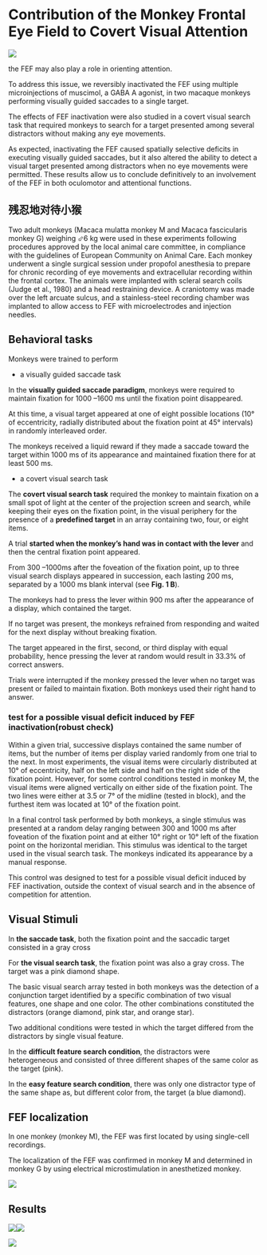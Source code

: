# Contribution of the Monkey Frontal Eye Field to Covert Visual Attention

<img src='b.gif'/>

the FEF may also play a role in orienting attention. 

To address this issue, we reversibly inactivated the FEF using multiple microinjections of muscimol, a GABA A agonist, in two macaque monkeys performing visually guided saccades to a single target. 

The effects of FEF inactivation were also studied in a covert visual search task that required monkeys to search for a target presented among several distractors without making any eye movements.

As expected, inactivating the FEF caused spatially selective deficits in executing visually guided saccades, but it also altered the ability to detect a visual target presented among distractors when no eye movements were permitted. These results allow us to conclude definitively to an involvement of the FEF in both oculomotor and attentional functions.


## 残忍地对待小猴

Two adult monkeys (Macaca mulatta monkey M and Macaca fascicularis monkey G) weighing ⬃6 kg were used in these experiments following procedures approved by the local animal care committee, in compliance with the guidelines of European Community on Animal Care. Each monkey underwent a single surgical session under propofol anesthesia to prepare for chronic recording of eye movements and extracellular recording within the frontal cortex. The animals were implanted with scleral search coils (Judge et al., 1980) and a head restraining device. A craniotomy was made over the left arcuate sulcus, and a stainless-steel recording chamber was implanted to allow access to FEF with microelectrodes and injection needles.


## Behavioral tasks

Monkeys were trained to perform 

* a visually guided saccade task

In the **visually guided saccade paradigm**, monkeys were required to maintain fixation for 1000 –1600 ms until the fixation point disappeared. 

At this time, a visual target appeared at one of eight possible locations (10° of eccentricity, radially distributed about the fixation point at 45° intervals) in randomly interleaved order.

The monkeys received a liquid reward if they made a saccade toward the target within 1000 ms of its appearance and maintained fixation there for at least 500 ms.

* a covert visual search task

The **covert visual search task** required the monkey to maintain fixation on a small spot of light at the center of the projection screen and search, while keeping their eyes on the fixation point, in the visual periphery for the presence of a **predefined target** in an array containing two, four, or eight items.

A trial **started when the monkey’s hand was in contact with the lever** and then the central fixation point appeared.

From 300 –1000ms after the foveation of the fixation point, up to three visual search displays appeared in succession, each lasting 200 ms, separated by a 1000 ms blank interval (see **Fig. 1 B**). 

The monkeys had to press the lever within 900 ms after the appearance of a display, which contained the target.

If no target was present, the monkeys refrained from responding and waited for the next display without breaking fixation. 

The target appeared in the first, second, or third display with equal probability, hence pressing the lever at random would result in 33.3% of correct answers. 

Trials were interrupted if the monkey pressed the lever when no target was present or failed to maintain fixation. Both monkeys used their right hand to answer.

###  test for a possible visual deficit induced by FEF inactivation(robust check)

Within a given trial, successive displays contained the same number of items, but the number of items per display varied randomly from one trial to the next. In most experiments, the visual items were circularly distributed at 10° of eccentricity, half on the left side and half on the right side of the fixation point. However, for some control conditions tested in monkey M, the visual items were aligned vertically on either side of the fixation point. The two lines were either at 3.5 or 7° of the midline (tested in block), and the furthest item was located at 10° of the fixation point. 

In a final control task performed by both monkeys, a single stimulus was presented at a random delay ranging between 300 and 1000 ms after foveation of the fixation point and at either 10° right or 10° left of the fixation point on the horizontal meridian. This stimulus was identical to the target used in the visual search task. The monkeys indicated its appearance by a manual response. 

This control was designed to test for a possible visual deficit induced by FEF inactivation, outside the context of visual search and in the absence of competition for attention.


## Visual Stimuli

In **the saccade task**, both the fixation point and the saccadic target consisted in a gray cross

For **the visual search task**, the fixation point was also a gray cross. The target was a pink diamond shape.

The basic visual search array tested in both monkeys was the detection of a conjunction target identified by a specific combination of two visual features, one shape and one color. The other combinations constituted the distractors (orange diamond, pink star, and orange star).

Two additional conditions were tested in which the target differed from the distractors by single visual feature. 

In the **difficult feature search condition**, the distractors were heterogeneous and consisted of three different shapes of the same color as the target (pink).

In the **easy feature search condition**, there was only one distractor type of the same shape as, but different color from, the target (a blue diamond).

## FEF localization

In one monkey (monkey M), the FEF was first located by using single-cell recordings.

The localization of the FEF was confirmed in monkey M and determined in monkey G by using electrical microstimulation in anesthetized monkey.

<img src='p1.png'/>

## Results

<img src='p2.png'/><img src='p3.png'/>

<img src='p4.png'>

